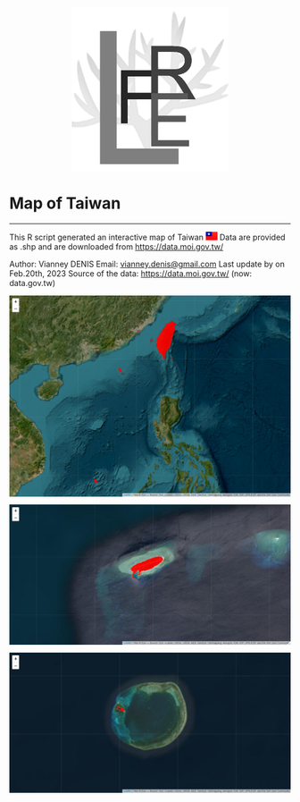 <p align="center"><img align="center" width="280" src="./.github/logo.png"/></p>


# Map of Taiwan

---

This R script generated an interactive map of Taiwan <img src='.github/TW@2x.png' width='21' height='15'> Data are provided as .shp and are downloaded from https://data.moi.gov.tw/ 

Author: Vianney DENIS 
Email: vianney.denis@gmail.com
Last update by  on Feb.20th, 2023
Source of the data: https://data.moi.gov.tw/ (now: data.gov.tw)


<p align="center"><img align="center" src="./.github/Taiwan_full.png"/></p>
<p align="center"><img align="center" src="./.github/Taiping.png"/></p>
<p align="center"><img align="center" src="./.github/Dongsha.png"/></p>
